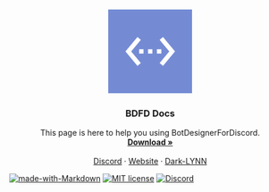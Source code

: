 <!--
*** Thanks for checking out the Dark-LYNN's README.
*** Here i will upload my things that actualy are about anything.
*** Thanks again!
-->

<!-- PROJECT SHIELDS -->
<!--
*** I'm using markdown "reference style" links for readability.
*** https://www.markdownguide.org/basic-syntax/#reference-style-links
-->
<!-- PROJECT LOGO -->
<br />
<p align="center">
  <a href="https://github.com/Dark-LYNN/BDFD/">
    <img src=".BDFD_Logo.png" alt="Logo" width="150" height="150">
  </a>

  <h3 align="center">BDFD Docs</h3>

  <p align="center">
    This page is here to help you using BotDesignerForDiscord.
    <br />
    <a href="https://play.google.com/store/apps/details?id=com.jakubtomana.discordbotdesinger&utm_source=main_page&pcampaignid=pcampaignidMKT-Other-global-all-co-prtnr-py-PartBadge-Mar2515-1"><strong>Download »</strong></a>
    <br />
    <br />
    <a href="https://discord.gg/dYaURfzjtS">Discord</a>
    ·
    <a href="https://botdesignerdiscord.com/">Website</a>
    ·
    <a href="https://github.com/Dark-LYNN/Dark-LYNN/">Dark-LYNN</a>
  </p>
</p>

[![made-with-Markdown](https://img.shields.io/badge/Made%20with-Markdown-1f425f.svg)](https://github.com/Dark-LYNN/Dark-LYNN/)
[![MIT license](https://img.shields.io/badge/License-MIT-informational.svg)](https://github.com/Dark-LYNN/Dark-LYNN/)
[![Discord](https://img.shields.io/discord/566363823137882154.svg?label=&logo=discord&logoColor=ffffff&color=7389D8&labelColor=6A7EC2)](https://discord.gg/dYaURfzjtS)

# 

